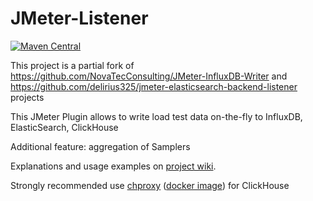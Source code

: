 # JMeter-Listener

[![Maven Central](https://img.shields.io/maven-central/v/cloud.testload/jmeter.pack-listener.svg?label=Maven%20Central)](https://search.maven.org/search?q=g:%22cloud.testload%22%20AND%20a:%22jmeter.pack-listener%22)

This project is a partial fork of https://github.com/NovaTecConsulting/JMeter-InfluxDB-Writer and https://github.com/delirius325/jmeter-elasticsearch-backend-listener projects

This JMeter Plugin allows to write load test data on-the-fly to InfluxDB, ElasticSearch, ClickHouse

Additional feature: aggregation of Samplers

Explanations and usage examples on [project wiki](https://gitlab.com/testload/jmeter-listener/wikis/1.-Main). 

Strongly recommended use [chproxy](https://github.com/Vertamedia/chproxy) ([docker image](https://hub.docker.com/r/tacyuuhon/clickhouse-chproxy/)) for ClickHouse
